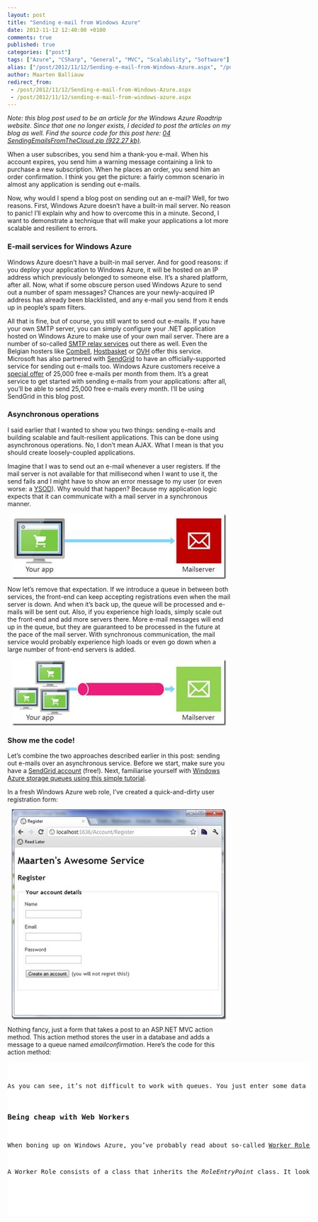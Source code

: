 ```yaml
---
layout: post
title: "Sending e-mail from Windows Azure"
date: 2012-11-12 12:40:00 +0100
comments: true
published: true
categories: ["post"]
tags: ["Azure", "CSharp", "General", "MVC", "Scalability", "Software"]
alias: ["/post/2012/11/12/Sending-e-mail-from-Windows-Azure.aspx", "/post/2012/11/12/sending-e-mail-from-windows-azure.aspx"]
author: Maarten Balliauw
redirect_from:
 - /post/2012/11/12/Sending-e-mail-from-Windows-Azure.aspx
 - /post/2012/11/12/sending-e-mail-from-windows-azure.aspx
---
```

<p><em>
Note: this blog post used to be an article for the Windows Azure Roadtrip website. Since that one no longer exists, I decided to post the articles on my blog as well. Find the source code for this post here: <a href="/files/2012/11/04+SendingEmailsFromTheCloud.zip">04 SendingEmailsFromTheCloud.zip (922.27 kb)</a>.</p>
</em></p>
<p>When a user subscribes, you send him a thank-you e-mail. When his account expires, you send him a warning message containing a link to purchase a new subscription. When he places an order, you send him an order confirmation. I think you get the picture: a fairly common scenario in almost any application is sending out e-mails.</p>
<p>Now, why would I spend a blog post on sending out an e-mail? Well, for two reasons. First, Windows Azure doesn&rsquo;t have a built-in mail server. No reason to panic! I&rsquo;ll explain why and how to overcome this in a minute. Second, I want to demonstrate a technique that will make your applications a lot more scalable and resilient to errors.</p>
<h3>E-mail services for Windows Azure</h3>
<p>Windows Azure doesn&rsquo;t have a built-in mail server. And for good reasons: if you deploy your application to Windows Azure, it will be hosted on an IP address which previously belonged to someone else. It&rsquo;s a shared platform, after all. Now, what if some obscure person used Windows Azure to send out a number of spam messages? Chances are your newly-acquired IP address has already been blacklisted, and any e-mail you send from it ends up in people&rsquo;s spam filters.</p>
<p>All that is fine, but of course, you still want to send out e-mails. If you have your own SMTP server, you can simply configure your .NET application hosted on Windows Azure to make use of your own mail server. There are a number of so-called <a href="http://tinyurl.com/cee3y28">SMTP relay services</a> out there as well. Even the Belgian hosters like <a href="http://www.combell.com">Combell</a>, <a href="http://www.hostbasket.com">Hostbasket</a> or <a href="http://www.ovh.com">OVH</a> offer this service. Microsoft has also partnered with <a href="http://www.sendgrid.com/azure.html">SendGrid</a> to have an officially-supported service for sending out e-mails too. Windows Azure customers receive a <a href="http://www.sendgrid.com/azure.html">special offer</a> of 25,000 free e-mails per month from them. It&rsquo;s a great service to get started with sending e-mails from your applications: after all, you&rsquo;ll be able to send 25,000 free e-mails every month. I&rsquo;ll be using SendGrid in this blog post.</p>
<h3>Asynchronous operations</h3>
<p>I said earlier that I wanted to show you two things: sending e-mails and building scalable and fault-resilient applications. This can be done using asynchronous operations. No, I don&rsquo;t mean AJAX. What I mean is that you should create loosely-coupled applications.</p>
<p>Imagine that I was to send out an e-mail whenever a user registers. If the mail server is not available for that millisecond when I want to use it, the send fails and I might have to show an error message to my user (or even worse: a <a href="http://be.bing.com/images/search?q=asp.net+ysod&amp;FORM=BIFD">YSOD</a>). Why would that happen? Because my application logic expects that it can communicate with a mail server in a synchronous manner.</p>
<p><a href="/images/clip_image002_1.jpg"><img style="background-image: none; float: none; padding-top: 0px; padding-left: 0px; margin-left: auto; display: block; padding-right: 0px; margin-right: auto; border: 0px;" title="clip_image002" src="/images/clip_image002_thumb.jpg" border="0" alt="clip_image002" width="484" height="148" /></a></p>
<p>Now let&rsquo;s remove that expectation. If we introduce a queue in between both services, the front-end can keep accepting registrations even when the mail server is down. And when it&rsquo;s back up, the queue will be processed and e-mails will be sent out. Also, if you experience high loads, simply scale out the front-end and add more servers there. More e-mail messages will end up in the queue, but they are guaranteed to be processed in the future at the pace of the mail server. With synchronous communication, the mail service would probably experience high loads or even go down when a large number of front-end servers is added.</p>
<p><a href="/images/clip_image004.jpg"><img style="background-image: none; float: none; padding-top: 0px; padding-left: 0px; margin-left: auto; display: block; padding-right: 0px; margin-right: auto; border: 0px;" title="clip_image004" src="/images/clip_image004_thumb.jpg" border="0" alt="clip_image004" width="484" height="150" /></a></p>
<h3>Show me the code!</h3>
<p>Let&rsquo;s combine the two approaches described earlier in this post: sending out e-mails over an asynchronous service. Before we start, make sure you have a <a href="http://www.sendgrid.com/azure.html">SendGrid account</a> (free!). Next, familiarise yourself with <a href="http://www.windowsazure.com/en-us/develop/net/how-to-guides/queue-service/">Windows Azure storage queues using this simple tutorial</a>.</p>
<p>In a fresh Windows Azure web role, I&rsquo;ve created a quick-and-dirty user registration form:</p>
<p><a href="/images/clip_image006.jpg"><img style="background-image: none; float: none; padding-top: 0px; padding-left: 0px; margin-left: auto; display: block; padding-right: 0px; margin-right: auto; border: 0px;" title="clip_image006" src="/images/clip_image006_thumb.jpg" border="0" alt="clip_image006" width="484" height="475" /></a></p>
<p>Nothing fancy, just a form that takes a post to an ASP.NET MVC action method. This action method stores the user in a database and adds a message to a queue named <em>emailconfirmation</em>. Here&rsquo;s the code for this action method:</p>
<div id="scid:9D7513F9-C04C-4721-824A-2B34F0212519:c44fef95-db08-47a4-8bdb-ee4b3eb6ecba" class="wlWriterEditableSmartContent" style="float: none; margin: 0px; display: inline; padding: 0px;">
<pre style="width: 684px; height: 348px; background-color: white; overflow: auto;"><div><!--

Code highlighting produced by Actipro CodeHighlighter (freeware)
http://www.CodeHighlighter.com/

--><span style="color: #000000;">[HttpPost, ActionName(</span><span style="color: #800000;">"</span><span style="color: #800000;">Register</span><span style="color: #800000;">"</span><span style="color: #000000;">)]
</span><span style="color: #0000ff;">public</span><span style="color: #000000;"> ActionResult Register_Post(RegistrationModel model)
{
    </span><span style="color: #0000ff;">if</span><span style="color: #000000;"> (ModelState.IsValid)
    {
        </span><span style="color: #008000;">//</span><span style="color: #008000;"> ... store the user in the database ...
 
        </span><span style="color: #008000;">//</span><span style="color: #008000;"> serialize the model</span><span style="color: #008000;">
</span><span style="color: #000000;">        var serializer </span><span style="color: #000000;">=</span><span style="color: #000000;"> </span><span style="color: #0000ff;">new</span><span style="color: #000000;"> JavaScriptSerializer();
        var modelAsString </span><span style="color: #000000;">=</span><span style="color: #000000;"> serializer.Serialize(model);
 
        </span><span style="color: #008000;">//</span><span style="color: #008000;"> emailconfirmation queue</span><span style="color: #008000;">
</span><span style="color: #000000;">        var account </span><span style="color: #000000;">=</span><span style="color: #000000;"> CloudStorageAccount.FromConfigurationSetting(</span><span style="color: #800000;">"</span><span style="color: #800000;">StorageConnection</span><span style="color: #800000;">"</span><span style="color: #000000;">);
        var queueClient </span><span style="color: #000000;">=</span><span style="color: #000000;"> account.CreateCloudQueueClient();
        var queue </span><span style="color: #000000;">=</span><span style="color: #000000;"> queueClient.GetQueueReference(</span><span style="color: #800000;">"</span><span style="color: #800000;">emailconfirmation</span><span style="color: #800000;">"</span><span style="color: #000000;">);
        queue.CreateIfNotExist();
 
        queue.AddMessage(</span><span style="color: #0000ff;">new</span><span style="color: #000000;"> CloudQueueMessage(modelAsString));
 
        </span><span style="color: #0000ff;">return</span><span style="color: #000000;"> RedirectToAction(</span><span style="color: #800000;">"</span><span style="color: #800000;">Thanks</span><span style="color: #800000;">"</span><span style="color: #000000;">);
    }
 
    </span><span style="color: #0000ff;">return</span><span style="color: #000000;"> View(model);
}
</span></div></pre>
<!-- Code inserted with Steve Dunn's Windows Live Writer Code Formatter Plugin.  http://dunnhq.com --></div>
<p>As you can see, it&rsquo;s not difficult to work with queues. You just enter some data in a message and push it onto the queue. In the code above, I&rsquo;ve serialized the registration model containing my newly-created user&rsquo;s name and e-mail to the JSON format (using <em>JavaScriptSerializer</em>). A message can contain binary or textual data: as long as it&rsquo;s less than 64 KB in data size, the message can be added to a queue.</p>
<h3>Being cheap with Web Workers</h3>
<p>When boning up on Windows Azure, you&rsquo;ve probably read about so-called <a href="http://www.windowsazure.com/en-us/home/features/compute/">Worker Roles</a>, virtual machines that are able to run your back-end code. The problem I see with Worker Roles is that they are expensive to start with. If your application has 100 users and your back-end load is low, why would you reserve an entire server to run that back-end code? The cloud and Windows Azure are all about scalability and using a &ldquo;Web Worker&rdquo; will be much more cost-efficient to start with - until you have a large user base, that is.</p>
<p>A Worker Role consists of a class that inherits the <em>RoleEntryPoint</em> class. It looks something along these lines:</p>
<div id="scid:9D7513F9-C04C-4721-824A-2B34F0212519:9cdc4304-8efc-41e6-8e68-a8090367596a" class="wlWriterEditableSmartContent" style="float: none; margin: 0px; display: inline; padding: 0px;">
<pre style="width: 684px; height: 260px; background-color: white; overflow: auto;"><div><!--

Code highlighting produced by Actipro CodeHighlighter (freeware)
http://www.CodeHighlighter.com/

--><span style="color: #0000ff;">public</span><span style="color: #000000;"> </span><span style="color: #0000ff;">class</span><span style="color: #000000;"> WebRole : RoleEntryPoint
{
    </span><span style="color: #0000ff;">public</span><span style="color: #000000;"> </span><span style="color: #0000ff;">override</span><span style="color: #000000;"> </span><span style="color: #0000ff;">bool</span><span style="color: #000000;"> OnStart()
    {
        </span><span style="color: #008000;">//</span><span style="color: #008000;"> ...</span><span style="color: #008000;">
</span><span style="color: #000000;"> 
        </span><span style="color: #0000ff;">return</span><span style="color: #000000;"> </span><span style="color: #0000ff;">base</span><span style="color: #000000;">.OnStart();
    }
 
    </span><span style="color: #0000ff;">public</span><span style="color: #000000;"> </span><span style="color: #0000ff;">override</span><span style="color: #000000;"> </span><span style="color: #0000ff;">void</span><span style="color: #000000;"> Run()
    {
        </span><span style="color: #0000ff;">while</span><span style="color: #000000;"> (</span><span style="color: #0000ff;">true</span><span style="color: #000000;">)
        {
            </span><span style="color: #008000;">//</span><span style="color: #008000;"> ...</span><span style="color: #008000;">
</span><span style="color: #000000;">        }
    }
}
</span></div></pre>
<!-- Code inserted with Steve Dunn's Windows Live Writer Code Formatter Plugin.  http://dunnhq.com --></div>
<p>You can run this same code in a Web Role too! And that&rsquo;s what I mean by a Web Worker: by simply adding this class which inherits <em>RoleEntryPoint</em> to your Web Role, it will act as both a Web and Worker role in one machine.</p>
<p>Call me cheap, but I think this is a nice hidden gem. The best part about this is that whenever your application&rsquo;s load requires a separate virtual machine running the worker role code, you can simply drag and drop this file from the Web Role to the Worker Role and scale out your application as it grows.</p>
<h3>Did you send that e-mail already?</h3>
<p>Now that we have a pending e-mail message in our queue and we know we can reduce costs using a web worker, let&rsquo;s get our e-mail across the wire. First of all, using SendGrid as our external e-mail service offers us a giant development speed advantage, since they are distributing their API client as a <a href="http://www.myget.org/">NuGet</a> package. In Visual Studio, right-click your web role project and click the &ldquo;Library Package Manager&rdquo; menu. In the dialog (shown below), search for <em>Sendgrid</em> and install the package found. This will take a couple of seconds: it will download the SendGrid API client and will add an assembly reference to your project.</p>
<p><a href="/images/clip_image008.jpg"><img style="background-image: none; padding-top: 0px; padding-left: 0px; display: inline; padding-right: 0px; border: 0px;" title="clip_image008" src="/images/clip_image008_thumb.jpg" border="0" alt="clip_image008" width="244" height="139" /></a></p>
<p>All that&rsquo;s left to do is write the code that reads out the messages from the queue and sends the e-mails using SendGrid. Here&rsquo;s the queue reading:</p>
<div id="scid:9D7513F9-C04C-4721-824A-2B34F0212519:6de75226-e6fd-4a8c-a582-368929b4fc10" class="wlWriterEditableSmartContent" style="float: none; margin: 0px; display: inline; padding: 0px;">
<pre style="width: 684px; height: 260px; background-color: white; overflow: auto;"><div><!--

Code highlighting produced by Actipro CodeHighlighter (freeware)
http://www.CodeHighlighter.com/

--><span style="color: #0000ff;">public</span><span style="color: #000000;"> </span><span style="color: #0000ff;">class</span><span style="color: #000000;"> WebRole : RoleEntryPoint
{
    </span><span style="color: #0000ff;">public</span><span style="color: #000000;"> </span><span style="color: #0000ff;">override</span><span style="color: #000000;"> </span><span style="color: #0000ff;">bool</span><span style="color: #000000;"> OnStart()
    {
        CloudStorageAccount.SetConfigurationSettingPublisher((configName, configSetter) </span><span style="color: #000000;">=&gt;</span><span style="color: #000000;">
        {
            </span><span style="color: #0000ff;">string</span><span style="color: #000000;"> value </span><span style="color: #000000;">=</span><span style="color: #000000;"> </span><span style="color: #800000;">""</span><span style="color: #000000;">;
            </span><span style="color: #0000ff;">if</span><span style="color: #000000;"> (RoleEnvironment.IsAvailable)
            {
                value </span><span style="color: #000000;">=</span><span style="color: #000000;"> RoleEnvironment.GetConfigurationSettingValue(configName);
            }
            </span><span style="color: #0000ff;">else</span><span style="color: #000000;">
            {
                value </span><span style="color: #000000;">=</span><span style="color: #000000;"> ConfigurationManager.AppSettings[configName];
            }
 
            configSetter(value);
        });
 
        </span><span style="color: #0000ff;">return</span><span style="color: #000000;"> </span><span style="color: #0000ff;">base</span><span style="color: #000000;">.OnStart();
    }
 
    </span><span style="color: #0000ff;">public</span><span style="color: #000000;"> </span><span style="color: #0000ff;">override</span><span style="color: #000000;"> </span><span style="color: #0000ff;">void</span><span style="color: #000000;"> Run()
    {
        </span><span style="color: #008000;">//</span><span style="color: #008000;"> emailconfirmation queue</span><span style="color: #008000;">
</span><span style="color: #000000;">        var account </span><span style="color: #000000;">=</span><span style="color: #000000;"> CloudStorageAccount.FromConfigurationSetting(</span><span style="color: #800000;">"</span><span style="color: #800000;">StorageConnection</span><span style="color: #800000;">"</span><span style="color: #000000;">);
        var queueClient </span><span style="color: #000000;">=</span><span style="color: #000000;"> account.CreateCloudQueueClient();
        var queue </span><span style="color: #000000;">=</span><span style="color: #000000;"> queueClient.GetQueueReference(</span><span style="color: #800000;">"</span><span style="color: #800000;">emailconfirmation</span><span style="color: #800000;">"</span><span style="color: #000000;">);
        queue.CreateIfNotExist();
 
        </span><span style="color: #0000ff;">while</span><span style="color: #000000;"> (</span><span style="color: #0000ff;">true</span><span style="color: #000000;">)
        {
            var message </span><span style="color: #000000;">=</span><span style="color: #000000;"> queue.GetMessage();
            </span><span style="color: #0000ff;">if</span><span style="color: #000000;"> (message </span><span style="color: #000000;">!=</span><span style="color: #000000;"> </span><span style="color: #0000ff;">null</span><span style="color: #000000;">)
            {
                </span><span style="color: #008000;">//</span><span style="color: #008000;"> ...
 
                </span><span style="color: #008000;">//</span><span style="color: #008000;"> mark the message as processed</span><span style="color: #008000;">
</span><span style="color: #000000;">                queue.DeleteMessage(message);
            }
            </span><span style="color: #0000ff;">else</span><span style="color: #000000;">
            {
                Thread.Sleep(TimeSpan.FromSeconds(</span><span style="color: #800080;">30</span><span style="color: #000000;">));
            }
        }
    }
}
</span></div></pre>
<!-- Code inserted with Steve Dunn's Windows Live Writer Code Formatter Plugin.  http://dunnhq.com --></div>
<p>As you can see, reading from the queue is very straightforward. You use a storage account, get a queue reference from it and then, in an infinite loop, you fetch a message from the queue. If a message is present, process it. If not, sleep for 30 seconds. On a side note: why wait 30 seconds for every poll? Well, Windows Azure will bill you per 100,000 requests to your storage account. It&rsquo;s a small amount, around 0.01 cent, but it may add up quickly if this code is polling your queue continuously on an 8 core machine&hellip; Bottom line: on any cloud platform, try to <a href="http://technet.microsoft.com/en-us/magazine/gg213848.aspx">architect for cost</a> as well.</p>
<p>Now that we have our message, we can deserialize it and create a new e-mail that can be sent out using SendGrid:</p>
<div id="scid:9D7513F9-C04C-4721-824A-2B34F0212519:d4548cae-75dc-46b1-93b1-c3a09e0d6924" class="wlWriterEditableSmartContent" style="float: none; margin: 0px; display: inline; padding: 0px;">
<pre style="width: 684px; height: 260px; background-color: white; overflow: auto;"><div><!--

Code highlighting produced by Actipro CodeHighlighter (freeware)
http://www.CodeHighlighter.com/

--><span style="color: #008000;">//</span><span style="color: #008000;"> deserialize the model</span><span style="color: #008000;">
</span><span style="color: #000000;">var serializer </span><span style="color: #000000;">=</span><span style="color: #000000;"> </span><span style="color: #0000ff;">new</span><span style="color: #000000;"> JavaScriptSerializer();
var model </span><span style="color: #000000;">=</span><span style="color: #000000;"> serializer.Deserialize</span><span style="color: #000000;">&lt;</span><span style="color: #000000;">RegistrationModel</span><span style="color: #000000;">&gt;</span><span style="color: #000000;">(message.AsString);
 
</span><span style="color: #008000;">//</span><span style="color: #008000;"> create a new email object using SendGrid</span><span style="color: #008000;">
</span><span style="color: #000000;">var email </span><span style="color: #000000;">=</span><span style="color: #000000;"> SendGrid.GenerateInstance();
email.From </span><span style="color: #000000;">=</span><span style="color: #000000;"> </span><span style="color: #0000ff;">new</span><span style="color: #000000;"> MailAddress(</span><span style="color: #800000;">"</span><span style="color: #800000;">maarten@example.com</span><span style="color: #800000;">"</span><span style="color: #000000;">, </span><span style="color: #800000;">"</span><span style="color: #800000;">Maarten</span><span style="color: #800000;">"</span><span style="color: #000000;">);
email.AddTo(model.Email);
email.Subject </span><span style="color: #000000;">=</span><span style="color: #000000;"> </span><span style="color: #800000;">"</span><span style="color: #800000;">Welcome to Maarten's Awesome Service!</span><span style="color: #800000;">"</span><span style="color: #000000;">;
email.Html </span><span style="color: #000000;">=</span><span style="color: #000000;"> </span><span style="color: #0000ff;">string</span><span style="color: #000000;">.Format(
    </span><span style="color: #800000;">"</span><span style="color: #800000;">&lt;html&gt;&lt;p&gt;Hello {0},&lt;/p&gt;&lt;p&gt;Welcome to Maarten's Awesome Service!&lt;/p&gt;</span><span style="color: #800000;">"</span><span style="color: #000000;">
    </span><span style="color: #000000;">+</span><span style="color: #000000;"> </span><span style="color: #800000;">"</span><span style="color: #800000;">&lt;p&gt;Best regards, &lt;br /&gt;Maarten&lt;/p&gt;&lt;/html&gt;</span><span style="color: #800000;">"</span><span style="color: #000000;">, model.Name);
 
var transportInstance </span><span style="color: #000000;">=</span><span style="color: #000000;"> REST.GetInstance(</span><span style="color: #0000ff;">new</span><span style="color: #000000;"> NetworkCredential(</span><span style="color: #800000;">"</span><span style="color: #800000;">username</span><span style="color: #800000;">"</span><span style="color: #000000;">, </span><span style="color: #800000;">"</span><span style="color: #800000;">password</span><span style="color: #800000;">"</span><span style="color: #000000;">));
transportInstance.Deliver(email);
 
</span><span style="color: #008000;">//</span><span style="color: #008000;"> mark the message as processed</span><span style="color: #008000;">
</span><span style="color: #000000;">queue.DeleteMessage(message);

</span></div></pre>
<!-- Code inserted with Steve Dunn's Windows Live Writer Code Formatter Plugin.  http://dunnhq.com --></div>
<p>Sending e-mail using SendGrid is in fact getting a new e-mail message instance from the SendGrid API client, passing the e-mail details (from, to, body, etc.) on to it and handing it your SendGrid username and password upon sending.</p>
<p>One last thing: you notice we&rsquo;re only deleting the message from the queue <em>after</em> processing it has succeeded. This is to ensure the message is actually processed. If for some reason the worker role crashes during processing, the message will become visible again on the queue and will be processed by a new worker role which processes this specific queue. That way, messages are never lost and always guaranteed to be processed at least once.</p>

{% include imported_disclaimer.html %}


